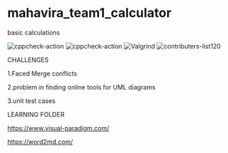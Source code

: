 # mahavira_team1_calculator
 basic calculations

![cppcheck-action](https://github.com/99003578/mahavira_team1_calculator/workflows/cppcheck-action/badge.svg)
![cppcheck-action](https://github.com/99003578/mahavira_team1_calculator/workflows/cppcheck-action/badge.svg)
![Valgrind](https://github.com/99003578/mahavira_team1_calculator/workflows/Valgrind/badge.svg)
![contributers-list120](https://user-images.githubusercontent.com/78539923/107115849-62af3f00-6895-11eb-8f2f-a29f25710d96.jpg)

CHALLENGES 

 1.Faced Merge conflicts 
 
 2.problem in finding online tools for UML diagrams
 
 3.unit test cases
 
 
 
 
 LEARNING FOLDER
 
 https://www.visual-paradigm.com/
 
 https://word2md.com/
